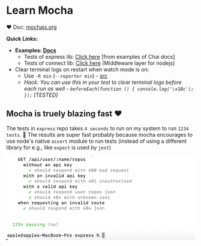 # Learn Mocha

❤️ Doc: [mochajs.org](https://mochajs.org)

**Quick Links:**

- **Examples: [Docs](https://mochajs.org/#examples)**
  - Tests of express lib: [Click here](https://github.com/expressjs/express/tree/master/test) [from examples of Chai docs]
  - Tests of connect lib: [Click here](https://github.com/senchalabs/connect/tree/master/test) (Middleware layer for nodejs)
- Clear terminal logs on restart when watch mode is on:
  - Use `-R min` (`--reporter min`) - [src](https://mochajs.org/#min)
  - _Hack: You can use this in your test to clear terminal logs before each run as well - `beforeEach(function () { console.log('\x1Bc'); });` [TESTED]_

## Mocha is truely blazing fast ❤️

The tests in `express` repo takes `4 seconds` to run on my system to run `1234 tests`. 🎉 The results are super fast probably because mocha encourages to use node's native `assert` module to run tests (instead of using a different library for e.g., like `expect` is used by `jest`)

![alt text](ss1.png)
